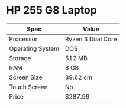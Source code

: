 # HP 255 G8 Laptop

| Spec | Value |
|---|---|
| Processor | Ryzen 3 Dual Core |
| Operating System | DOS |
| Storage | 512 MB |
| RAM | 8 GB |
| Screen Size | 39.62 cm |
| Touch Screen | No |
| Price | $287.99 |
